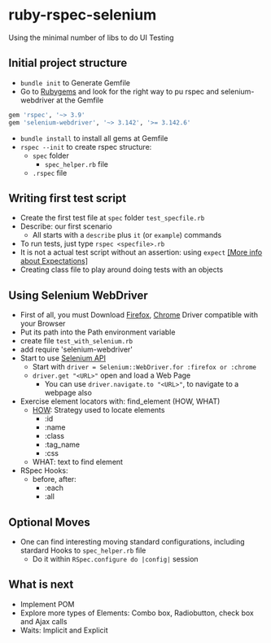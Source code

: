 
# ruby-rspec-selenium

Using the minimal number of libs to do UI Testing

## Initial project structure

- `bundle init` to Generate Gemfile
- Go to [Rubygems](https://rubygems.org) and look for the right way to pu rspec and selenium-webdriver at the Gemfile

```ruby
gem 'rspec', '~> 3.9'
gem 'selenium-webdriver', '~> 3.142', '>= 3.142.6'
```

- `bundle install` to install all gems at Gemfile
- `rspec --init` to create rspec structure:
  - `spec` folder
    - `spec_helper.rb` file
  - `.rspec` file

## Writing first test script

- Create the first test file at `spec` folder `test_specfile.rb`
- Describe: our first scenario
  - All starts with a `describe` plus `it` (or `example`) commands
- To run tests, just type `rspec <specfile>.rb`
- It is not a actual test script without an assertion: using `expect` [[More info about Expectations]](https://www.rubydoc.info/gems/rspec-expectations/RSpec/Expectations)
- Creating class file to play around doing tests with an objects

## Using Selenium WebDriver
- First of all, you must Download [Firefox](https://github.com/mozilla/geckodriver/releases/tag/v0.26.0), [Chrome](https://chromedriver.chromium.org/downloads) Driver compatible with your Browser
- Put its path into the Path environment variable
- create file `test_with_selenium.rb`
- add require 'selenium-webdriver'
- Start to use [Selenium API](https://github.com/SeleniumHQ/selenium/wiki/Ruby-Bindings)
  - Start with `driver = Selenium::WebDriver.for :firefox or :chrome`
  - `driver.get "<URL>"` open and load a Web Page
    - You can use `driver.navigate.to "<URL>"`, to navigate to a webpage also
- Exercise element locators with: find_element (HOW, WHAT)
  - [HOW](https://selenium.dev/selenium/docs/api/rb/Selenium/WebDriver/SearchContext.html#FINDERS-constant): Strategy used to locate elements
    - :id
    - :name
    - :class
    - :tag_name
    - :css
  - WHAT: text to find element
- RSpec Hooks:
  - before, after:
    - :each
    - :all

## Optional Moves

- One can find interesting moving standard configurations, including stardard Hooks to `spec_helper.rb` file
  - Do it within `RSpec.configure do |config|` session

## What is next

- Implement POM
- Explore more types of Elements: Combo box, Radiobutton, check box and Ajax calls
- Waits: Implicit and Explicit